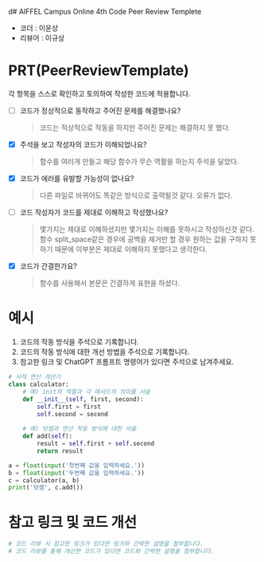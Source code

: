 d# AIFFEL Campus Online 4th Code Peer Review Templete
- 코더 : 이윤상
- 리뷰어 : 이규상


# PRT(PeerReviewTemplate) 
각 항목을 스스로 확인하고 토의하여 작성한 코드에 적용합니다.

- [ ] 코드가 정상적으로 동작하고 주어진 문제를 해결했나요?
  > 코드는 적상적으로 작동을 하지만 주어진 문제는 해결하지 못 했다.
- [X] 주석을 보고 작성자의 코드가 이해되었나요?
  > 함수를 여러개 만들고 해당 함수가 무슨 역활을 하는지 주석을 달았다.
- [X] 코드가 에러를 유발할 가능성이 없나요?
  >다른 파일로 바뀌어도 똑같은 방식으로 출력될것 같다. 오류가 없다.
- [ ] 코드 작성자가 코드를 제대로 이해하고 작성했나요?
  > 몇가지는 제대로 이해하셨지만 몇가지는 이해를 못하시고 작성하신것 같다. 함수 split_space같은 경우에 공백을 제거만 할 경우 원하는 값을 구하지 못하기 때문에 이부분은 제대로 이해하지 못했다고 생각한다.
- [X] 코드가 간결한가요?
  > 함수를 사용해서 본문은 간결하게 표현을 하셨다.

# 예시
1. 코드의 작동 방식을 주석으로 기록합니다.
2. 코드의 작동 방식에 대한 개선 방법을 주석으로 기록합니다.
3. 참고한 링크 및 ChatGPT 프롬프트 명령어가 있다면 주석으로 남겨주세요.
```python
# 사칙 연산 계산기
class calculator:
    # 예) init의 역할과 각 매서드의 의미를 서술
    def __init__(self, first, second):
        self.first = first
        self.second = second
    
    # 예) 덧셈과 연산 작동 방식에 대한 서술
    def add(self):
        result = self.first + self.second
        return result

a = float(input('첫번째 값을 입력하세요.')) 
b = float(input('두번째 값을 입력하세요.')) 
c = calculator(a, b)
print('덧셈', c.add()) 
```

# 참고 링크 및 코드 개선
```python
# 코드 리뷰 시 참고한 링크가 있다면 링크와 간략한 설명을 첨부합니다.
# 코드 리뷰를 통해 개선한 코드가 있다면 코드와 간략한 설명을 첨부합니다.
```

